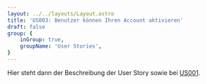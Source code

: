```yaml
---
layout: ../../layouts/Layout.astro
title: 'US003: Benutzer können Ihren Account aktivieren'
draft: false
group: {
    inGroup: true,
    groupName: 'User Stories',
}
---
```


Hier steht dann der Beschreibung der User Story sowie bei [US001](./us001).
